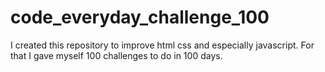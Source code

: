 # code_everyday_challenge_100
I created this repository to improve html css and especially javascript.
For that I gave myself 100 challenges to do in 100 days.